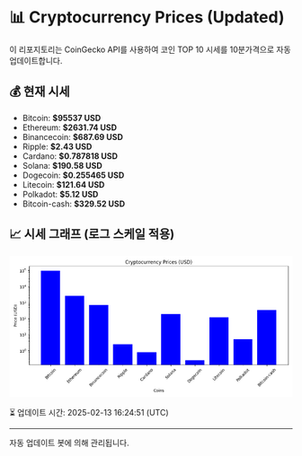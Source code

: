 
# 📊 Cryptocurrency Prices (Updated)

이 리포지토리는 CoinGecko API를 사용하여 코인 TOP 10 시세를 10분가격으로 자동 업데이트합니다.

## 💰 현재 시세
- Bitcoin: **$95537 USD**
- Ethereum: **$2631.74 USD**
- Binancecoin: **$687.69 USD**
- Ripple: **$2.43 USD**
- Cardano: **$0.787818 USD**
- Solana: **$190.58 USD**
- Dogecoin: **$0.255465 USD**
- Litecoin: **$121.64 USD**
- Polkadot: **$5.12 USD**
- Bitcoin-cash: **$329.52 USD**

## 📈 시세 그래프 (로그 스케일 적용)
![Crypto Prices](crypto_prices.png)

⏳ 업데이트 시간: 2025-02-13 16:24:51 (UTC)

---
자동 업데이트 봇에 의해 관리됩니다.
